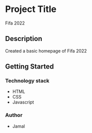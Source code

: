 # Project Title

Fifa 2022

## Description

Created a basic homepage of Fifa 2022

## Getting Started

### Technology stack

* HTML
* CSS
* Javascript

### Author

* Jamal